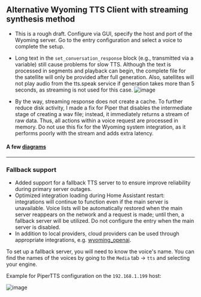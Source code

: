 
## Alternative Wyoming TTS Client with streaming synthesis method

- This is a rough draft. Configure via GUI, specify the host and port of the Wyoming server. Go to the entry configuration and select a voice to complete the setup.
- Long text in the `set_conversation_response` block (e.g., transmitted via a variable) still cause problems for slow TTS. Although the text is processed in segments and playback can begin, the complete file for the satellite will only be provided after full generation. Also, satellites will not play audio from the tts.speak service if generation takes more than 5 seconds, as streaming is not used for this case.
![image](https://github.com/user-attachments/assets/22422853-0a8c-46fc-ab05-f80248dec4ab)

- By the way, streaming response does not create a cache. To further reduce disk activity, I made a fix for Piper that disables the intermediate stage of creating a wav file; instead, it immediately returns a stream of raw data. Thus, all actions within a voice request are processed in memory. Do not use this fix for the Wyoming system integration, as it performs poorly with the stream and adds extra latency.

#### A few [diagrams](https://github.com/mitrokun/streaming_tts_proxy/blob/main/DIAGRAM.md)

---
### Fallback support

* Added support for a fallback TTS server to to ensure improve reliability  during primary server outages.
* Optimized integration loading during Home Assistant restart: integrations will continue to function even if the main server is unavailable. Voice lists will be automatically restored when the main server reappears on the network and a request is made; until then, a fallback server will be utilized. Do not configure the entry when the main server is disabled.
* In addition to local providers, cloud providers can be used through appropriate integrations, e.g. [wyoming_openai](https://github.com/roryeckel/wyoming_openai).

To set up a fallback server, you will need to know the voice's name. You can find the names of the voices by going to the `Media` tab -> `tts`  and selecting your engine.

Example for PiperTTS configuration on the `192.168.1.199` host:

![image](https://github.com/user-attachments/assets/d01bcf2e-caf2-4bd7-922f-af6771959f90)
